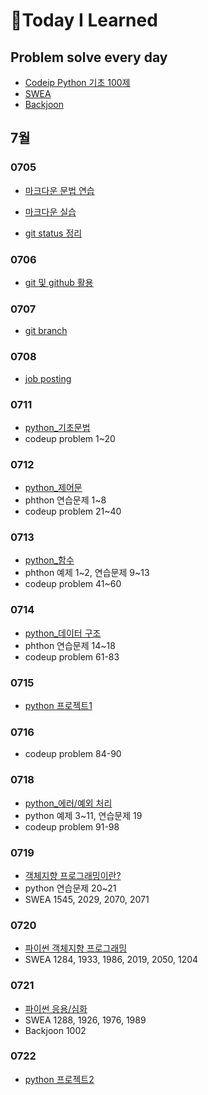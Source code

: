 # 📖Today I Learned

## Problem solve every day
* [Codeip Python 기초 100제](./Python_codeup/README.md)
* [SWEA](./SWEA/README.md)
* [Backjoon](./Backjoon/README.md)

## 7월

### 0705

* [마크다운 문법 연습](./수업내용/0705/markdown_grammar_pr.md)

* [마크다운 실습](./수업내용/0705/markdown_practice_kp.md)
* [git status 정리](./수업내용/0705/git_status_번역.md)

### 0706

* [git 및 github 활용](./수업내용/0706/gitandgithub.md)

### 0707
* [git branch](./수업내용/0707/git_branch.md)

### 0708
* [job posting](./수업내용/0708/jopresearch.md) 

### 0711
* [python_기초문법](./수업내용/0711/python_day1.md)
* codeup problem 1~20


### 0712

* [python_제어문](./수업내용/0712/python_day2.md)
* phthon 연습문제 1~8
* codeup problem 21~40


### 0713

* [python_함수](./수업내용/0713/python_day3.md)
* phthon 예제 1~2, 연습문제 9~13
* codeup problem 41~60


### 0714

* [python_데이터 구조](./수업내용/0714/python_day4.md)
* phthon 연습문제 14~18
* codeup problem 61-83


### 0715
* [python 프로젝트1](./수업내용/0715/pytohn_project1/README.md)

### 0716
* codeup problem 84-90

### 0718
* [python_에러/예외 처리](./수업내용/0718/python_day5.md)
* python 예제 3~11, 연습문제 19
* codeup problem 91-98

### 0719
* [객체지향 프로그래밍이란?](./수업내용/0719/python_day6.md)
* python 연습문제 20~21
* SWEA 1545, 2029, 2070, 2071

### 0720
* [파이썬 객체지향 프로그래밍](./수업내용/0720/python_day7.md)
* SWEA 1284, 1933, 1986, 2019, 2050, 1204

### 0721
* [파이썬 응용/심화](./수업내용/0721/python_day8.md)
* SWEA 1288, 1926, 1976, 1989
* Backjoon 1002

### 0722
* [python 프로젝트2](./수업내용/0722/python_project2/README.md)
